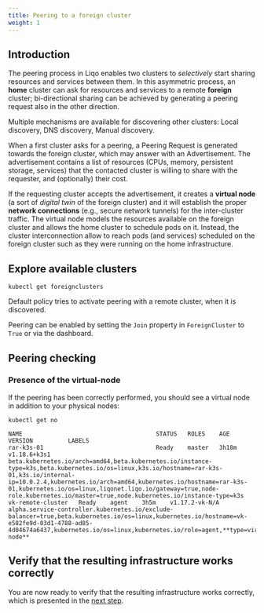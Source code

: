 ```yaml
---
title: Peering to a foreign cluster
weight: 1
---
```


## Introduction

The peering process in Liqo enables two clusters to *selectively* start sharing resources and services between them.
In this asymmetric process, an **home** cluster can ask for resources and services to a remote **foreign** cluster; bi-directional sharing can be achieved by generating a peering request also in the other direction.

Multiple mechanisms are available for discovering other clusters: Local discovery, DNS discovery, Manual discovery.

When a first cluster asks for a peering, a Peering Request is generated towards the foreign cluster, which may answer with
an Advertisement. The advertisement contains a list of resources (CPUs, memory, persistent storage, services) that the contacted cluster is willing to share with the requester, and (optionally) their cost.

If the requesting cluster accepts the advertisement, it creates a **virtual node** (a sort of *digital twin* of the foreign cluster) and it will establish the proper **network connections** (e.g., secure network tunnels) for the inter-cluster traffic.
The virtual node models the resources available on the foreign cluster and allows the home cluster to schedule pods on it. Instead, the cluster interconnection allow to reach pods (and services) scheduled on the foreign cluster such as they were running on the home infrastructure.


## Explore available clusters

```
kubectl get foreignclusters
```

Default policy tries to activate peering with a remote cluster, when it is discovered.

Peering can be enabled by setting the `Join` property in `ForeignCluster` to `True` or via the dashboard.

<!-- TODO: The above sentence looks not obvious for an occasional user. Please be more user-friendly. -->


## Peering checking

### Presence of the virtual-node

If the peering has been correctly performed, you should see a virtual node in addition to your physical nodes: 

```
kubectl get no

NAME                                      STATUS   ROLES    AGE     VERSION          LABELS
rar-k3s-01                                Ready    master   3h18m   v1.18.6+k3s1     beta.kubernetes.io/arch=amd64,beta.kubernetes.io/instance-type=k3s,beta.kubernetes.io/os=linux,k3s.io/hostname=rar-k3s-01,k3s.io/internal-ip=10.0.2.4,kubernetes.io/arch=amd64,kubernetes.io/hostname=rar-k3s-01,kubernetes.io/os=linux,liqonet.liqo.io/gateway=true,node-role.kubernetes.io/master=true,node.kubernetes.io/instance-type=k3s
vk-remote-cluster   Ready    agent    3h5m    v1.17.2-vk-N/A   alpha.service-controller.kubernetes.io/exclude-balancer=true,beta.kubernetes.io/os=linux,kubernetes.io/hostname=vk-e582fe9d-03d1-4788-ad85-4d04674a6437,kubernetes.io/os=linux,kubernetes.io/role=agent,**type=virtual-node**
```

## Verify that the resulting infrastructure works correctly

You are now ready to verify that the resulting infrastructure works correctly, which is presented in the [next step](./test).

